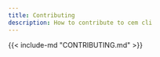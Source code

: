 ```yaml
---
title: Contributing
description: How to contribute to cem cli
---
```


{{< include-md "CONTRIBUTING.md" >}}

